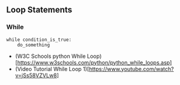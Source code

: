 ## Loop Statements


### While

    while condition_is_true:
        do_something



- (W3C Schools python While Loop)[https://www.w3schools.com/python/python_while_loops.asp]
- (Video Tutorial While Loop 1)[https://www.youtube.com/watch?v=jSs58VZVLw8]


